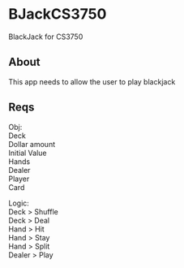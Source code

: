 # BJackCS3750
BlackJack for CS3750

## About
This app needs to allow the user to play blackjack

## Reqs
Obj: <br>
Deck <br>
Dollar amount <br>
Initial Value <br>
Hands <br>
Dealer <br>
Player <br>
Card <br>

Logic: <br>
Deck > Shuffle <br>
Deck > Deal <br>
Hand > Hit <br>
Hand > Stay <br>
Hand > Split <br>
Dealer > Play <br>

